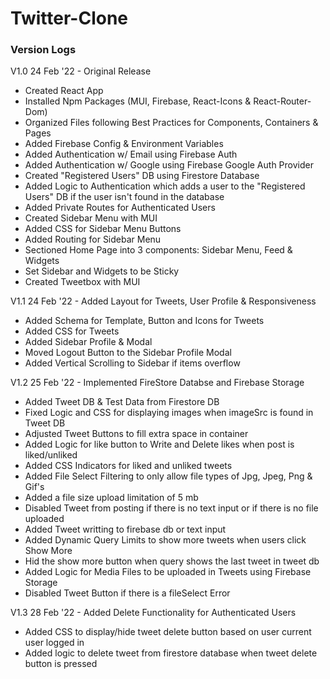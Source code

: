 # Twitter-Clone


### Version Logs
V1.0 24 Feb '22 - Original Release

- Created React App
- Installed Npm Packages (MUI, Firebase, React-Icons & React-Router-Dom)
- Organized Files following Best Practices for Components, Containers & Pages
- Added Firebase Config & Environment Variables
- Added Authentication w/ Email using Firebase Auth
- Added Authentication w/ Google using Firebase Google Auth Provider
- Created "Registered Users" DB using Firestore Database
- Added Logic to Authentication which adds a user to the "Registered Users" DB if the user isn't found in the database
- Added Private Routes for Authenticated Users
- Created Sidebar Menu with MUI
- Added CSS for Sidebar Menu Buttons
- Added Routing for Sidebar Menu
- Sectioned Home Page into 3 components: Sidebar Menu, Feed & Widgets
- Set Sidebar and Widgets to be Sticky
- Created Tweetbox with MUI

V1.1 24 Feb '22 - Added Layout for Tweets, User Profile & Responsiveness

- Added Schema for Template, Button and Icons for Tweets
- Added CSS for Tweets
- Added Sidebar Profile & Modal
- Moved Logout Button to the Sidebar Profile Modal
- Added Vertical Scrolling to Sidebar if items overflow

V1.2 25 Feb '22 - Implemented FireStore Databse and Firebase Storage

- Added Tweet DB & Test Data from Firestore DB
- Fixed Logic and CSS for displaying images when imageSrc is found in Tweet DB
- Adjusted Tweet Buttons to fill extra space in container
- Added Logic for like button to Write and Delete likes when post is liked/unliked
- Added CSS Indicators for liked and unliked tweets
- Added File Select Filtering to only allow file types of Jpg, Jpeg, Png & Gif's
- Added a file size upload limitation of 5 mb
- Disabled Tweet from posting if there is no text input or if there is no file uploaded
- Added Tweet writting to firebase db or text input
- Added Dynamic Query Limits to show more tweets when users click Show More
- Hid the show more button when query shows the last tweet in tweet db
- Added Logic for Media Files to be uploaded in Tweets using Firebase Storage
- Disabled Tweet Button if there is a fileSelect Error

V1.3 28 Feb '22 - Added Delete Functionality for Authenticated Users

- Added CSS to display/hide tweet delete button based on user current user logged in
- Added logic to delete tweet from firestore database when tweet delete button is pressed
